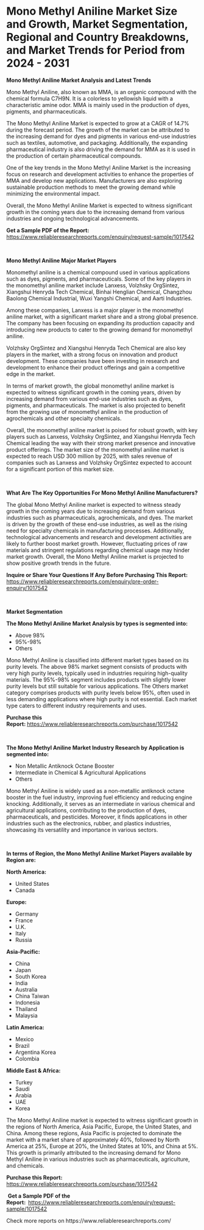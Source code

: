 <p><h1>Mono Methyl Aniline Market Size and Growth, Market Segmentation, Regional and Country Breakdowns, and Market Trends for Period from 2024 -  2031</h1></p><p><strong>Mono Methyl Aniline Market Analysis and Latest Trends</strong></p>
<p><p>Mono Methyl Aniline, also known as MMA, is an organic compound with the chemical formula C7H9N. It is a colorless to yellowish liquid with a characteristic amine odor. MMA is mainly used in the production of dyes, pigments, and pharmaceuticals.</p><p>The Mono Methyl Aniline Market is expected to grow at a CAGR of 14.7% during the forecast period. The growth of the market can be attributed to the increasing demand for dyes and pigments in various end-use industries such as textiles, automotive, and packaging. Additionally, the expanding pharmaceutical industry is also driving the demand for MMA as it is used in the production of certain pharmaceutical compounds.</p><p>One of the key trends in the Mono Methyl Aniline Market is the increasing focus on research and development activities to enhance the properties of MMA and develop new applications. Manufacturers are also exploring sustainable production methods to meet the growing demand while minimizing the environmental impact.</p><p>Overall, the Mono Methyl Aniline Market is expected to witness significant growth in the coming years due to the increasing demand from various industries and ongoing technological advancements.</p></p>
<p><strong>Get a Sample PDF of the Report:&nbsp;</strong> <a href="https://www.reliableresearchreports.com/enquiry/request-sample/1017542">https://www.reliableresearchreports.com/enquiry/request-sample/1017542</a></p>
<p>&nbsp;</p>
<p><strong>Mono Methyl Aniline Major Market Players</strong></p>
<p><p>Monomethyl aniline is a chemical compound used in various applications such as dyes, pigments, and pharmaceuticals. Some of the key players in the monomethyl aniline market include Lanxess, Volzhsky OrgSintez, Xiangshui Henryda Tech Chemical, Binhai Henglian Chemical, Changzhou Baolong Chemical Industrial, Wuxi Yangshi Chemical, and Aarti Industries.</p><p>Among these companies, Lanxess is a major player in the monomethyl aniline market, with a significant market share and a strong global presence. The company has been focusing on expanding its production capacity and introducing new products to cater to the growing demand for monomethyl aniline.</p><p>Volzhsky OrgSintez and Xiangshui Henryda Tech Chemical are also key players in the market, with a strong focus on innovation and product development. These companies have been investing in research and development to enhance their product offerings and gain a competitive edge in the market.</p><p>In terms of market growth, the global monomethyl aniline market is expected to witness significant growth in the coming years, driven by increasing demand from various end-use industries such as dyes, pigments, and pharmaceuticals. The market is also projected to benefit from the growing use of monomethyl aniline in the production of agrochemicals and other specialty chemicals.</p><p>Overall, the monomethyl aniline market is poised for robust growth, with key players such as Lanxess, Volzhsky OrgSintez, and Xiangshui Henryda Tech Chemical leading the way with their strong market presence and innovative product offerings. The market size of the monomethyl aniline market is expected to reach USD 300 million by 2025, with sales revenue of companies such as Lanxess and Volzhsky OrgSintez expected to account for a significant portion of this market size.</p></p>
<p>&nbsp;</p>
<p><strong>What Are The Key Opportunities For Mono Methyl Aniline Manufacturers?</strong></p>
<p><p>The global Mono Methyl Aniline market is expected to witness steady growth in the coming years due to increasing demand from various industries such as pharmaceuticals, agrochemicals, and dyes. The market is driven by the growth of these end-use industries, as well as the rising need for specialty chemicals in manufacturing processes. Additionally, technological advancements and research and development activities are likely to further boost market growth. However, fluctuating prices of raw materials and stringent regulations regarding chemical usage may hinder market growth. Overall, the Mono Methyl Aniline market is projected to show positive growth trends in the future.</p></p>
<p><strong>Inquire or Share Your Questions If Any Before Purchasing This Report:</strong> <a href="https://www.reliableresearchreports.com/enquiry/pre-order-enquiry/1017542">https://www.reliableresearchreports.com/enquiry/pre-order-enquiry/1017542</a></p>
<p>&nbsp;</p>
<p><strong>Market Segmentation</strong></p>
<p><strong>The Mono Methyl Aniline Market Analysis by types is segmented into:</strong></p>
<p><ul><li>Above 98%</li><li>95%-98%</li><li>Others</li></ul></p>
<p><p>Mono Methyl Aniline is classified into different market types based on its purity levels. The above 98% market segment consists of products with very high purity levels, typically used in industries requiring high-quality materials. The 95%-98% segment includes products with slightly lower purity levels but still suitable for various applications. The Others market category comprises products with purity levels below 95%, often used in less demanding applications where high purity is not essential. Each market type caters to different industry requirements and uses.</p></p>
<p><strong>Purchase this Report:&nbsp;</strong><a href="https://www.reliableresearchreports.com/purchase/1017542">https://www.reliableresearchreports.com/purchase/1017542</a></p>
<p>&nbsp;</p>
<p><strong>The Mono Methyl Aniline Market Industry Research by Application is segmented into:</strong></p>
<p><ul><li>Non Metallic Antiknock Octane Booster</li><li>Intermediate in Chemical & Agricultural Applications</li><li>Others</li></ul></p>
<p><p>Mono Methyl Aniline is widely used as a non-metallic antiknock octane booster in the fuel industry, improving fuel efficiency and reducing engine knocking. Additionally, it serves as an intermediate in various chemical and agricultural applications, contributing to the production of dyes, pharmaceuticals, and pesticides. Moreover, it finds applications in other industries such as the electronics, rubber, and plastics industries, showcasing its versatility and importance in various sectors.</p></p>
<p>&nbsp;</p>
<p><strong>In terms of Region, the Mono Methyl Aniline Market Players available by Region are:</strong></p>
<p>
    <p> <strong> North America: </strong>
        <ul>
            <li>United States</li>
            <li>Canada</li>
        </ul>
        </p> 
    <p> <strong> Europe: </strong>
        <ul>
            <li>Germany</li>
            <li>France</li>
            <li>U.K.</li>
            <li>Italy</li>
            <li>Russia</li>
        </ul>
        </p> 
    <p> <strong> Asia-Pacific: </strong>
        <ul>
            <li>China</li>
            <li>Japan</li>
            <li>South Korea</li>
            <li>India</li>
            <li>Australia</li>
            <li>China Taiwan</li>
            <li>Indonesia</li>
            <li>Thailand</li>
            <li>Malaysia</li>
        </ul>
        </p> 
    <p> <strong> Latin America: </strong>
        <ul>
            <li>Mexico</li>
            <li>Brazil</li>
            <li>Argentina Korea</li>
            <li>Colombia</li>
        </ul>
        </p> 
    <p> <strong> Middle East & Africa: </strong>
        <ul>
            <li>Turkey</li>
            <li>Saudi</li>
            <li>Arabia</li>
            <li>UAE</li>
            <li>Korea</li>
        </ul>
    </p>
    </p>
<p><p>The Mono Methyl Aniline market is expected to witness significant growth in the regions of North America, Asia Pacific, Europe, the United States, and China. Among these regions, Asia Pacific is projected to dominate the market with a market share of approximately 40%, followed by North America at 25%, Europe at 20%, the United States at 10%, and China at 5%. This growth is primarily attributed to the increasing demand for Mono Methyl Aniline in various industries such as pharmaceuticals, agriculture, and chemicals.</p></p>
<p><strong>Purchase this Report: </strong><a href="https://www.reliableresearchreports.com/purchase/1017542">https://www.reliableresearchreports.com/purchase/1017542</a></p>
<p>&nbsp;<strong>Get a Sample PDF of the Report:&nbsp;&nbsp;</strong><a href="https://www.reliableresearchreports.com/enquiry/request-sample/1017542">https://www.reliableresearchreports.com/enquiry/request-sample/1017542</a></p>
<p><strong></strong></p>
<p>Check more reports on https://www.reliableresearchreports.com/</p>